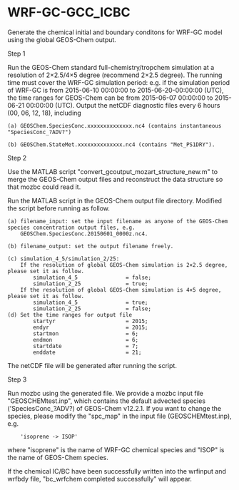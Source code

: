 # WRF-GC-GCC_ICBC
Generate the chemical initial and boundary conditons for WRF-GC model using the global GEOS-Chem output.

Step 1

Run the GEOS-Chem standard full-chemistry/tropchem simulation at a resolution of 2×2.5/4×5 degree (recommend 2×2.5 degree). The running time must cover the WRF-GC simulation period: e.g. if the simulation period of WRF-GC is from 2015-06-10 00:00:00 to 2015-06-20-00:00:00 (UTC), the time ranges for GEOS-Chem can be from 2015-06-07 00:00:00 to 2015-06-21 00:00:00 (UTC). Output the netCDF diagnostic files every 6 hours (00, 06, 12, 18), including

    (a) GEOSChem.SpeciesConc.xxxxxxxxxxxxxx.nc4 (contains instantaneous "SpeciesConc_?ADV?")

    (b) GEOSChem.StateMet.xxxxxxxxxxxxxx.nc4 (contains "Met_PS1DRY").

Step 2

Use the MATLAB script "convert_gcoutput_mozart_structure_new.m" to merge the GEOS-Chem output files and reconstruct the data structure so that mozbc could read it.

Run the MATLAB script in the GEOS-Chem output file directory. Modified the script before running as follow.

    (a) filename_input: set the input filename as anyone of the GEOS-Chem species concentration output files, e.g.     
        GEOSChem.SpeciesConc.20150601_0000z.nc4.

    (b) filename_output: set the output filename freely.

    (c) simulation_4_5/simulation_2/25: 
        If the resolution of global GEOS-Chem simulation is 2×2.5 degree, please set it as follow.
            simulation_4_5               = false;
            simulation_2_25              = true;
        If the resolution of global GEOS-Chem simulation is 4×5 degree, please set it as follow.
            simulation_4_5               = true;
            simulation_2_25              = false;
    (d) Set the time ranges for output file
            startyr                      = 2015;        
            endyr                        = 2015;
            startmon                     = 6;
            endmon                       = 6;
            startdate                    = 7; 
            enddate                      = 21;
            
The netCDF file will be generated after running the script.

Step 3

Run mozbc using the generated file. We provide a mozbc input file "GEOSCHEMtest.inp", which contains the default advected species ('SpeciesConc_?ADV?) of GEOS-Chem v12.2.1. If you want to change the species, please modify the "spc_map" in the input file (GEOSCHEMtest.inp), e.g.
 
        'isoprene -> ISOP'

where "isoprene" is the name of WRF-GC chemical species and "ISOP" is the name of GEOS-Chem species.

If the chemical IC/BC have been successfully written into the wrfinput and wrfbdy file, "bc_wrfchem completed successfully" will appear.








